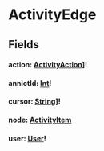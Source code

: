 # ActivityEdge

## Fields

#### action: [ActivityAction](/api/graphql/enums/activity-action.md)]!

#### annictId: [Int](/api/graphql/scalars/int.md)!

#### cursor: [String](/api/graphql/scalars/string.md)]!

#### node: [ActivityItem](/api/graphql/unions/activity-item.md)

#### user: [User](/api/graphql/objects/user.md)!
